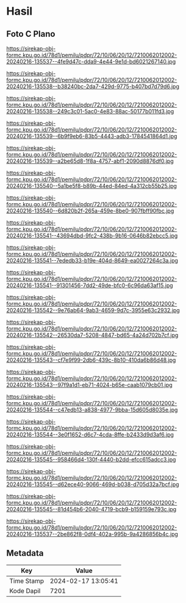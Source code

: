 # Hasil

## Foto C Plano

https://sirekap-obj-formc.kpu.go.id/78d1/pemilu/pdpr/72/10/06/20/12/7210062012002-20240216-135537--4fe9d47c-dda9-4e44-9e1d-bd6021267140.jpg

https://sirekap-obj-formc.kpu.go.id/78d1/pemilu/pdpr/72/10/06/20/12/7210062012002-20240216-135538--b38240bc-2da7-429d-9775-b407bd7d79d6.jpg

https://sirekap-obj-formc.kpu.go.id/78d1/pemilu/pdpr/72/10/06/20/12/7210062012002-20240216-135538--249c3c01-5ac0-4e83-88ac-50177b011fd3.jpg

https://sirekap-obj-formc.kpu.go.id/78d1/pemilu/pdpr/72/10/06/20/12/7210062012002-20240216-135539--6b9f9eb6-83b5-4443-adb3-1784541864d1.jpg

https://sirekap-obj-formc.kpu.go.id/78d1/pemilu/pdpr/72/10/06/20/12/7210062012002-20240216-135539--a2be65d8-1f8a-4757-abf1-2090d8876df0.jpg

https://sirekap-obj-formc.kpu.go.id/78d1/pemilu/pdpr/72/10/06/20/12/7210062012002-20240216-135540--5a1be5f8-b89b-44ed-84ed-4a312cb55b25.jpg

https://sirekap-obj-formc.kpu.go.id/78d1/pemilu/pdpr/72/10/06/20/12/7210062012002-20240216-135540--6d820b2f-265a-459e-8be0-907fbff90fbc.jpg

https://sirekap-obj-formc.kpu.go.id/78d1/pemilu/pdpr/72/10/06/20/12/7210062012002-20240216-135541--43694dbd-9fc2-438b-9b16-0646b82ebcc5.jpg

https://sirekap-obj-formc.kpu.go.id/78d1/pemilu/pdpr/72/10/06/20/12/7210062012002-20240216-135541--7ededb33-b19e-404d-8649-ea0027264c3a.jpg

https://sirekap-obj-formc.kpu.go.id/78d1/pemilu/pdpr/72/10/06/20/12/7210062012002-20240216-135541--91301456-7dd2-49de-bfc0-6c96da63af15.jpg

https://sirekap-obj-formc.kpu.go.id/78d1/pemilu/pdpr/72/10/06/20/12/7210062012002-20240216-135542--9e76ab64-9ab3-4659-9d7c-3955e63c2932.jpg

https://sirekap-obj-formc.kpu.go.id/78d1/pemilu/pdpr/72/10/06/20/12/7210062012002-20240216-135542--26530da7-5208-4847-bd65-4a24d702b7cf.jpg

https://sirekap-obj-formc.kpu.go.id/78d1/pemilu/pdpr/72/10/06/20/12/7210062012002-20240216-135543--cf7e9f99-2db6-439c-8b10-410da6b86d48.jpg

https://sirekap-obj-formc.kpu.go.id/78d1/pemilu/pdpr/72/10/06/20/12/7210062012002-20240216-135543--97f9a1d1-eb71-4024-b65e-caab1079cb01.jpg

https://sirekap-obj-formc.kpu.go.id/78d1/pemilu/pdpr/72/10/06/20/12/7210062012002-20240216-135544--c47edb13-a838-4977-9bba-15d605d8035e.jpg

https://sirekap-obj-formc.kpu.go.id/78d1/pemilu/pdpr/72/10/06/20/12/7210062012002-20240216-135544--3e0f1652-d6c7-4cda-8ffe-b2433d9d3af6.jpg

https://sirekap-obj-formc.kpu.go.id/78d1/pemilu/pdpr/72/10/06/20/12/7210062012002-20240216-135545--958466d4-130f-4440-b2dd-efcc615adcc3.jpg

https://sirekap-obj-formc.kpu.go.id/78d1/pemilu/pdpr/72/10/06/20/12/7210062012002-20240216-135545--d62ece40-9066-469d-b038-d705d32a7bcf.jpg

https://sirekap-obj-formc.kpu.go.id/78d1/pemilu/pdpr/72/10/06/20/12/7210062012002-20240216-135545--81d454b6-2040-4719-bcb9-b159159e793c.jpg

https://sirekap-obj-formc.kpu.go.id/78d1/pemilu/pdpr/72/10/06/20/12/7210062012002-20240216-135537--2be862f8-0df4-402a-995b-9a4286856b4c.jpg


## Metadata

| Key        | Value               |
| ---------- | ------------------- |
| Time Stamp | 2024-02-17 13:05:41 |
| Kode Dapil | 7201                |



